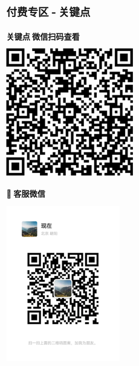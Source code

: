 # 付费专区 - 关键点

## 关键点  微信扫码查看

<!-- 链接：[https://pan.baidu.com/s/1Q2x1BcTuNjbBZfPAgcg_Yw?pwd=0fuy](https://pan.baidu.com/s/1Q2x1BcTuNjbBZfPAgcg_Yw?pwd=0fuy) 
提取码：0fuy -->
<img width="335" src=../assets/QR/关键点压力经典图.png />

## 🤝 客服微信

<img width="300" src=../assets/wechat.jpg />

